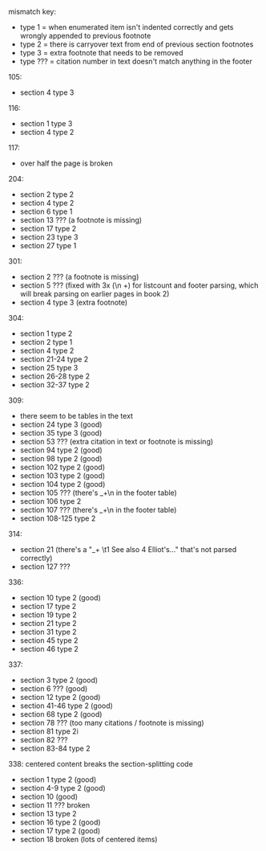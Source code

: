 mismatch key:
 * type 1   = when enumerated item isn't indented correctly and gets wrongly
              appended to previous footnote
 * type 2   = there is carryover text from end of previous section footnotes
 * type 3   = extra footnote that needs to be removed
 * type ??? = citation number in text doesn't match anything in the footer

105:
 - section 4 type 3

116:
 - section 1 type 3
 - section 4 type 2

117:
 - over half the page is broken

204:
 - section 2 type 2
 - section 4 type 2
 - section 6 type 1
 - section 13 ??? (a footnote is missing)
 - section 17 type 2
 - section 23 type 3
 - section 27 type 1

301:
 - section 2 ??? (a footnote is missing)
 - section 5 ??? (fixed with 3x (\n +) for listcount and footer parsing, which
   will break parsing on earlier pages in book 2)
 - section 4 type 3 (extra footnote)

304:
 - section 1 type 2
 - section 2 type 1
 - section 4 type 2
 - section 21-24 type 2
 - section 25 type 3
 - section 26-28 type 2
 - section 32-37 type 2

309:
 - there seem to be tables in the text
 - section 24 type 3 (good)
 - section 35 type 3 (good)
 - section 53 ??? (extra citation in text or footnote is missing)
 - section 94 type 2 (good)
 - section 98 type 2 (good)
 - section 102 type 2 (good)
 - section 103 type 2 (good)
 - section 104 type 2 (good)
 - section 105 ??? (there's  \_+\n in the footer table)
 - section 106 type 2
 - section 107 ??? (there's  \_+\n in the footer table)
 - section 108-125 type 2

314:
 - section 21 (there's a "\_+  \t1 See also 4 Elliot's..." that's not parsed
   correctly)
 - section 127 ???

336:
 - section 10 type 2 (good)
 - section 17 type 2
 - section 19 type 2
 - section 21 type 2
 - section 31 type 2
 - section 45 type 2
 - section 46 type 2

337:
 - section 3 type 2 (good)
 - section 6 ??? (good)
 - section 12 type 2 (good)
 - section 41-46 type 2 (good)
 - section 68 type 2 (good)
 - section 78 ??? (too many citations / footnote is missing)
 - section 81 type 2i
 - section 82 ???
 - section 83-84 type 2

338: centered content breaks the section-splitting code
 - section 1 type 2 (good)
 - section 4-9 type 2 (good)
 - section 10 (good)
 - section 11 ??? broken
 - section 13 type 2 
 - section 16 type 2 (good)
 - section 17 type 2 (good)
 - section 18 broken (lots of centered items)
